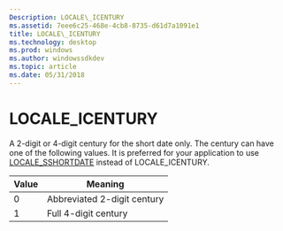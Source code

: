 ```yaml
---
Description: LOCALE\_ICENTURY
ms.assetid: 7eee6c25-468e-4cb8-8735-d61d7a1091e1
title: LOCALE\_ICENTURY
ms.technology: desktop
ms.prod: windows
ms.author: windowssdkdev
ms.topic: article
ms.date: 05/31/2018
---
```


# LOCALE\_ICENTURY

A 2-digit or 4-digit century for the short date only. The century can have one of the following values. It is preferred for your application to use [LOCALE\_SSHORTDATE](locale-sshortdate.md) instead of LOCALE\_ICENTURY.



| Value | Meaning                     |
|-------|-----------------------------|
| 0     | Abbreviated 2-digit century |
| 1     | Full 4-digit century        |



 

 

 



